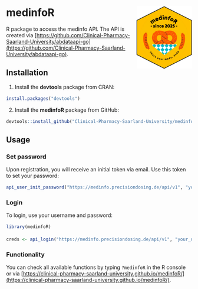 # medinfoR <img src="medinfo_logo.svg" align="right" width="150" />

R package to access the medinfo API.
The API is created via [https://github.com/Clinical-Pharmacy-Saarland-University/abdataapi-go](https://github.com/Clinical-Pharmacy-Saarland-University/abdataapi-go).

## Installation

1. Install the **devtools** package from CRAN:

```R
install.packages("devtools")
```

2. Install the **medinfoR** package from GitHub:

```R
devtools::install_github("Clinical-Pharmacy-Saarland-University/medinfoR")
```

## Usage

### Set password

Upon registration, you will receive an initial token via email. Use this token to set your password:

```R
api_user_init_password("https://medinfo.precisiondosing.de/api/v1", "your_username", "init_token", "new_password")
```

### Login

To login, use your username and password:

```R
library(medinfoR)

creds <- api_login("https://medinfo.precisiondosing.de/api/v1", "your_username", "your_password")
```

### Functionality

You can check all available functions by typing `?medinfoR` in the R console or via
[https://clinical-pharmacy-saarland-university.github.io/medinfoR/](https://clinical-pharmacy-saarland-university.github.io/medinfoR/).
